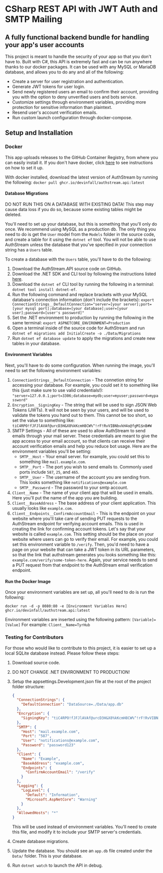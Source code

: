 # CSharp REST API with JWT Auth and SMTP Mailing

## A fully functional backend bundle for handling your app's user accounts

This project is meant to handle the security of your app so that you
don't have to. Built with C#, this API is extremely fast and can be
run anywhere thanks to our docker packages. It can be used with any
MySQL or MariaDB database, and allows you to do any and all of the
following:

- Create a server for user registration and authentication.
- Generate JWT tokens for user login.
- Send newly registered users an email to confirm their account,
  providing you with the option to deny unverified users and
  bots service.
- Customize settings through environment variables, providing
  more protection for sensitive information than plaintext.
- Resend user's account verification emails.
- Run custom launch configuration through docker-compose.

## Setup and Installation

### Docker

This app uploads releases to the GitHub Container Registry, from
where you can easily install it. If you don't have docker, click
[here](https://docs.docker.com/get-docker/) to see instructions on how to set it up.

With docker installed, download the latest version of AuthStream
by running the following:
`docker pull ghcr.io/devinfall/authstream.api:latest`

#### Database Migrations

DO NOT RUN THIS ON A DATABASE WITH EXISTING DATA!
This step may cause data loss if you do so, because some
existing tables might be deleted.

You'll need to set up your database, but this is something that
you'll only do once. We recommend using MySQL as a production db.
The only thing you need to do is get the `User` model from the
`Models` folder in the source code, and create a table for it
using the `dotnet ef` tool. You will not be able to use
AuthStream unless the database that you've specified in your
connection string has a `Users` table.

To create a database with the `Users` table, you'll have to do
the following:

1. Download the AuthStream.API source code on GitHub.
2. Download the .NET SDK and CLI tool by following the instructions
   listed [here](https://dotnet.microsoft.com/en-us/download).
3. Download the `dotnet ef` CLI tool by running the following
   in a terminal: `dotnet tool install dotnet-ef`.
4. Run the following command and replace brackets with your MySQL
   database's connection information (don't include the brackets):
   `export ConnectionStrings__DefaultConnection="server=[your server];port=[your mysql port];database=[your database];user=[your user];password=[user's password]"`
5. Set the .NET environment to production by running the following
   in the same terminal: `export ASPNETCORE_ENVIRONMENT=Production`
6. Open a terminal inside of the source code for AuthStream and
   run `dotnet ef migrations add InitialCreate -o ./Data/Migrations`
7. Run `dotnet ef database update` to apply the migrations and
   create new tables in your database.

#### Environment Variables

Next, you'll have to do some configuration. When running the image,
you'll need to set the following environment variables:

1. `ConnectionStrings__DefaultConnection` - The connetion string for
   accessing your database. For example, you could set it to
   something like this (just make sure to use valid credentials!):
   `"server=127.0.0.1;port=3306;database=mydb;user=myuser;password=mypassword"`
2. `Encryption__SigningKey` - The string that will be used to sign
   JSON Web Tokens (JWTs). It will not be seen by your users, and
   will be used to validate the tokens you hand out to them. This
   cannot be too short, so set the value to something like:
   `tiC4RPO!fJFJlAVAf@urcD3H&X8%kKcmH8CW%^!rF!RvVIBNbvkH4o@fgM1$nB#W`
3. SMTP Settings - All of these are used to allow AuthStream to send
   emails through your mail server. These credentials are meant to
   give the app access to your email account, so that clients can
   receive their account verification emails and help you reduce
   bot usage. Here are the environment variables you'll be setting:
   - `SMTP__Host` - Your email server. for example, you could set
     this to something like `mail.example.com`.
   - `SMTP__Port` - The port you wish to send emails to. Commonly
     used ports include `587`, `25`, and `465`.
   - `SMTP__User` - The username of the account you are sending
     from. This looks something like `notifications@example.com`
   - `SMTP__Password` - The password to your smtp account.
4. `Client__Name` - The name of your client app that will be used
   in emails. Here you'll put the name of the app you are building.
5. `Client__BaseAddress` - The base address of your client application.
   This usually looks like `example.com`.
6. `Client__Endpoints__ConfirmAccountEmail` - This is the endpoint
   on your website where you'll take care of sending PUT requests
   to the AuthStream endpoint for verifying account emails. This
   is used in creating the link for confirming account tokens. Let's
   say that your website is called `example.com`. This setting should
   be the place on your website where users can go to verify their
   email. For example, you could set this environment variable to
   `/verify`. Then, you'd need to have a page on your website that
   can take a JWT token in its URL parameters, so that the link that
   authstream generates you looks something like this:
   `example.com/verify/some-token-here`. Again, your service needs to
   send a PUT request from that endpoint to the AuthStream email
   verification endpoint.

#### Run the Docker Image

Once your environment variables are set up, all you'll need to do
is run the following:

`docker run -d -p 8080:80 -e [Environment Variables Here] ghcr.io/devinfall/authstream.api:latest`

Environment variables are inserted using the following pattern:
`[Variable]=[Value]`
For example:
`Client__Name=TyrHub`

### Testing for Contributors

For those who would like to contribute to this project, it is
easier to set up a local SQLite database instead. Please follow
these steps:

1. Download source code.
2. DO NOT CHANGE .NET ENVIRONMENT TO PRODUCTION!
3. Setup the appsettings.Development.json file at the root of the
   project folder structure:

   ```json
   {
     "ConnectionStrings": {
       "DefaultConnection": "DataSource=./Data/app.db"
     },
     "Encryption": {
       "SigningKey": "tiC4RPO!fJFJlAVAf@urcD3H&X8%kKcmH8CW%^!rF!RvVIBNbvkH4o@fgM1$nB#W"
     },
     "SMTP": {
       "Host": "mail.example.com",
       "Port": "587",
       "User": "notifications@example.com",
       "Password": "password123"
     },
     "Client": {
       "Name": "Example",
       "BaseAddress": "example.com",
       "Endpoints": {
         "ConfirmAccountEmail": "/verify"
       }
     },
     "Logging": {
       "LogLevel": {
         "Default": "Information",
         "Microsoft.AspNetCore": "Warning"
       }
     },
     "AllowedHosts": "*"
   }
   ```

   This will be used instead of environment variables. You'll
   need to create this file, and modify it to include your SMTP
   server's credentials.

4. Create database migrations.
5. Update the database. You should see an `app.db` file created
   under the `Data/` folder. This is your database.
6. Run `dotnet watch` to launch the API in debug. 
